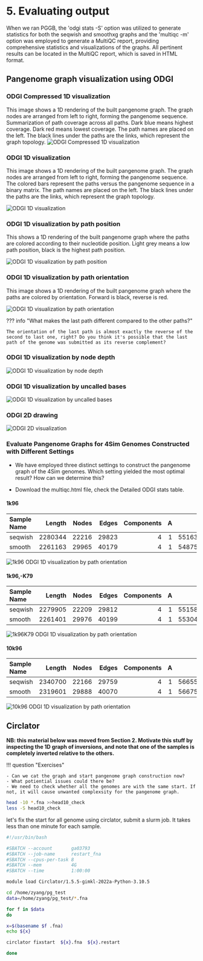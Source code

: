 # 5. Evaluating output
When we ran PGGB, the 'odgi stats -S' option was utilized to generate statistics for both the seqwish and smoothxg graphs and the 'multiqc -m' option was employed to generate a MultiQC report, providing comprehensive statistics and visualizations of the graphs. All pertinent results can be located in the MultiQC report, which is saved in HTML format.


## Pangenome graph visualization using ODGI 

### ODGI Compressed 1D visualization
This image shows a 1D rendering of the built pangenome graph. The graph nodes are arranged from left to right, forming the pangenome sequence. Summarization of path coverage across all paths. Dark blue means highest coverage. Dark red means lowest coverage. The path names are placed on the left. The black lines under the paths are the links, which represent the graph topology.
![ODGI Compressed 1D visualization](theme_figures/ODGI-Compressed-1D-5NM.png)


### ODGI 1D visualization
This image shows a 1D rendering of the built pangenome graph. The graph nodes are arranged from left to right, forming the pangenome sequence. The colored bars represent the paths versus the pangenome sequence in a binary matrix. The path names are placed on the left. The black lines under the paths are the links, which represent the graph topology.

![ODGI 1D visualization](theme_figures/ODGI-1D-5NM.png)



### ODGI 1D visualization by path position
This shows a 1D rendering of the built pangenome graph where the paths are colored according to their nucleotide position. Light grey means a low path position, black is the highest path position.

![ODGI 1D visualization by path position](theme_figures/ODGI-Path-Position-1D-5NM.png)



### ODGI 1D visualization by path orientation
This image shows a 1D rendering of the built pangenome graph where the paths are colored by orientation. Forward is black, reverse is red.

![ODGI 1D visualization by path orientation](theme_figures/ODGI-Path-Orientation-1D-5NM.png)

 
??? info "What makes the last path different compared to the other paths?"

    The orientation of the last path is almost exactly the reverse of the second to last one, right? Do you think it's possible that the last path of the genome was submitted as its reverse complement? 


### ODGI 1D visualization by node depth

![ODGI 1D visualization by node depth](theme_figures/ODGI-Node-Depth-1D-5NM.png)

### ODGI 1D visualization by uncalled bases

![ODGI 1D visualization by uncalled bases](theme_figures/ODGI-Uncalled-1D-5NM.png)

### ODGI 2D drawing

![ODGI 2D visualization](theme_figures/ODGI-2D-5NM-small.png)

### Evaluate Pangenome Graphs for 4Sim Genomes Constructed with Different Settings
- We have employed three distinct settings to construct the pangenome graph of the 4Sim genomes. Which setting yielded the most optimal result? How can we determine this? 

- Download the multiqc.html file, check the Detailed ODGI stats table.
#### 1k96
| Sample Name                         | Length    | Nodes  | Edges  | Components | A   |C    |T    |G    |N   |
|:-----                               |----------:|-------:|-------:|-----------:|----:|----:|----:|----:|----:|
|seqwish	|2280344	|22216	|29823	|4	|1	|551639	|578590	|557450	|592665	|0|
|smooth	|2261163	|29965	|40179	|4	|1	|548754	|574693	|551650	|586066	|0|

![1k96 ODGI 1D visualization by path orientation](theme_figures/4Sim.fa.97e7156.417fcdf.7659dc8.smooth.final.og.viz_inv_multiqc.png)


#### 1k96,-K79


| Sample Name                         | Length    | Nodes  | Edges  | Components | A   |C    |T    |G    |N   |
|:-----                               |----------:|-------:|-------:|-----------:|----:|----:|----:|----:|----:|
|seqwish	|2279905	|22209	|29812	|4	|1	|551588	|578459	|557291	|592567	|0|
|smooth	|2261401	|29976	|40199	|4	|1	|553049	|580469	|547460	|580423	|0|


![1k96K79 ODGI 1D visualization by path orientation](theme_figures/4Sim.fa.f958389.417fcdf.7659dc8.smooth.final.og.viz_inv_multiqc.png)

#### 10k96
| Sample Name                         | Length    | Nodes  | Edges  | Components | A   |C    |T    |G    |N   |
|:-----                               |----------:|-------:|-------:|-----------:|----:|----:|----:|----:|----:|
|seqwish	|2340700	|22166	|29759	|4	|1	|566559	|594741	|571836	|607564	|0|
|smooth	|2319601	|29888	|40070	|4	|1	|566755	|599287	|562078	|591481	|0|

![10k96 ODGI 1D visualization by path orientation](theme_figures/4Sim.fa.e7f7fe6.417fcdf.7659dc8.smooth.final.og.viz_inv_multiqc.png)

## Circlator

**NB: this material below was moved from Section 2. Motivate this stuff by inspecting the 1D graph of inversions, and
note that one of the samples is completely inverted relative to the others.**

!!! question "Exercises"

    - Can we cat the graph and start pangenome graph construction now? 
    - What potiential issues could there be? 
    - We need to check whether all the genomes are with the same start. If not, it will cause unwanted complexsity for the pangenome graph. 
    
```bash
head -10 *.fna >>head10_check
less -S head10_check
```
let's fix the start for all genome using circlator, submit a slurm job. It takes less than one minute for each sample. 
```bash
#!/usr/bin/bash

#SBATCH --account       ga03793
#SBATCH --job-name      restart_fna
#SBATCH --cpus-per-task 8
#SBATCH --mem           4G
#SBATCH --time          1:00:00

module load Circlator/1.5.5-gimkl-2022a-Python-3.10.5

cd /home/zyang/pg_test
data=/home/zyang/pg_test/*.fna

for f in $data
do

x=$(basename $f .fna)
echo ${x}

circlator fixstart  ${x}.fna  ${x}.restart

done
```


